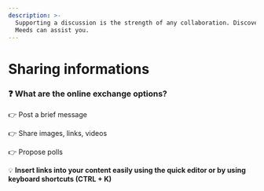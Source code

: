 ```yaml
---
description: >-
  Supporting a discussion is the strength of any collaboration. Discover how
  Meeds can assist you.
---
```


# Sharing informations

### :question: What are the online exchange options?

👉 Post a brief message&#x20;

👉 Share images, links, videos&#x20;

👉 Propose polls

:bulb: **Insert links into your content easily using the quick editor or by using keyboard shortcuts (CTRL + K)**
